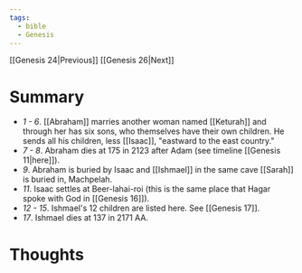 ```yaml
---
tags:
  - bible
  - Genesis
---
```

[[Genesis 24|Previous]] [[Genesis 26|Next]]
# Summary
- *1 - 6*. [[Abraham]] marries another woman named [[Keturah]] and through her has six sons, who themselves have their own children. He sends all his children, less [[Isaac]], "eastward to the east country."
- *7 - 8*. Abraham dies at 175 in 2123 after Adam (see timeline [[Genesis 11|here]]).
- *9*. Abraham is buried by Isaac and [[Ishmael]] in the same cave [[Sarah]] is buried in, Machpelah.
- *11*. Isaac settles at Beer-lahai-roi (this is the same place that Hagar spoke with God in [[Genesis 16]]).
- *12 - 15*. Ishmael's 12 children are listed here. See [[Genesis 17]].
- *17*. Ishmael dies at 137 in 2171 AA.
# Thoughts